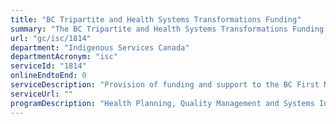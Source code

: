 ```yaml
---
title: "BC Tripartite and Health Systems Transformations Funding"
summary: "The BC Tripartite and Health Systems Transformations Funding service from Indigenous Services Canada is not available end-to-end online, according to the GC Service Inventory."
url: "gc/isc/1814"
department: "Indigenous Services Canada"
departmentAcronym: "isc"
serviceId: "1814"
onlineEndtoEnd: 0
serviceDescription: "Provision of funding and support to the BC First Nations Health Authority, and for project specific proposals to advance the integration and transformation of health systems, for First Nations by First Nations"
serviceUrl: ""
programDescription: "Health Planning, Quality Management and Systems Integration,British Columbia Tripartite Health Governance"
---
```

